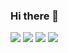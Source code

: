 ### Hi there 👋

<img src="https://img.shields.io/badge/HTML5-E34F26?style=for-the-badge&logo=html5&logoColor=white"> <img src="https://img.shields.io/badge/CSS3-1572B6?style=for-the-badge&logo=html5&logoColor=white">
<img src="https://img.shields.io/badge/javascript-F7DF1E?style=for-the-badge&logo=javascript&logoColor=white">
<img src="https://img.shields.io/badge/react-61DAFB?style=for-the-badge&logo=react&logoColor=white">
<!--
**yunhayeon/yunhayeon** is a ✨ _special_ ✨ repository because its `README.md` (this file) appears on your GitHub profile.

Here are some ideas to get you started:

- 🔭 I’m currently working on ...
- 🌱 I’m currently learning ...
- 👯 I’m looking to collaborate on ...
- 🤔 I’m looking for help with ...
- 💬 Ask me about ...
- 📫 How to reach me: ...
- 😄 Pronouns: ...
- ⚡ Fun fact: ...
-->
